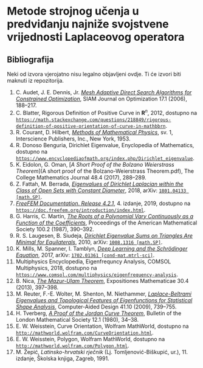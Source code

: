 #   Metode strojnog učenja u predviđanju najniže svojstvene vrijednosti Laplaceovog operatora

##  Bibliografija

Neki od izvora vjerojatno nisu legalno objavljeni ovdje. Ti će izvori biti maknuti iz repozitorija.

1.  C. Audet, J. E. Dennis, Jr. [*Mesh Adaptive Direct Search Algorithms for Constrained Optimization*](10.1.1.413.9526.pdf), SIAM Journal on Optimization 17.1 (2006), 188&ndash;217.
2.  C. Blatter, Rigorous Definition of Positive Curve in **R**<sup>*n*</sup>, 2012, dostupno na [`https://math.stackexchange.com/questions/218849/rigorous-definition-of-positive-orientation-of-curve-in-mathbbrn`](https://math.stackexchange.com/questions/218849/rigorous-definition-of-positive-orientation-of-curve-in-mathbbrn).
3.  R. Courant, D. Hilbert, [*Methods of Mathematical Physics*](Hilbert-Methods_of_mathematical_physics), sv. 1, Interscience Publishers, Inc., New York, 1953.
4.  R. Donoso Benguria, Dirichlet Eigenvalue, Enyclopedia of Mathematics, dostupno na [`https://www.encyclopediaofmath.org/index.php/Dirichlet_eigenvalue`](https://www.encyclopediaofmath.org/index.php/Dirichlet_eigenvalue).
5.  K. Eidolon, G. Oman, [*A Short Proof of the Bolzano Weierstrass Theorem*](A short proof of the Bolzano-Weierstrass Theorem.pdf), The College Mathematics Journal 48.4 (2017), 288&ndash;289.
6.  Z. Fattah, M. Berrada, [*Eigenvalues of Dirichlet Laplacian within the Class of Open Sets with Constant Diameter*](1801.04133.pdf), 2018, arXiv: [`1801.04133 [math.SP]`](https://arxiv.org/abs/1801.04133).
7.  [*FreeFEM Documentation*. *Release 4.2.1*](FreeFEM-documentation.pdf), 4. izdanje, 2019, dostupno na [`https://doc.freefem.org/introduction/index.html`](https://doc.freefem.org/introduction/index.html).
8.  G. Harris, C. Martin, [*The Roots of a Polynomial Vary Continuously as a Function of the Coefficients*](The_roots_of_a_polynomial_vary_continuously_as_a_f.pdf), Proceedings of the American Mathematical Society 100.2 (1987), 390&ndash;392.
9.  R. S. Laugesen, B. Siudeja, [*Dirichlet Eigenvalue Sums on Triangles Are Minimal for Equilaterals*](1008.1316), 2010, arXiv: [`1008.1316 [math.SP]`](https://arxiv.org/abs/1008.1316).
10.  K. Mills, M. Spanner, I. Tamblyn, [*Deep Learning and the Schr&ouml;dinger Equation*](1702.01361.pdf), 2017, arXiv: [`1702.01361 [cond-mat.mtrl-sci]`](https://arxiv.org/abs/1702.01361).
11. Multiphysics Encyclopedia, Eigenfrequncy Analysis, COMSOL Multiphysics, 2018, dostupno na [`https://www.comsol.com/multiphysics/eigenfrequency-analysis`](https://www.comsol.com/multiphysics/eigenfrequency-analysis).
12. B. Nica, [*The Mazur-Ulam Theorem*](1306.2380.pdf), Expositiones Mathematicae 30.4 (2013), 397&ndash;398.
13. M. Reuter, F.-E. Wolter, M. Shenton, M. Niethammer, [*Laplace-Beltrami Eigenvalues and Topological Features of Eigenfunctions for Statistical Shape Analysis*](nihms99404.pdf), Computer-Aided Design 41.10 (2009), 739&ndash;755.
14. H. Tverberg, [*A Proof of the Jordan Curve Theorem*](tverberg.pdf), Bulletin of the London Mathematical Society 12.1 (1980), 34&ndash;38.
15. E. W. Weisstein, Curve Orientation, Wolfram MathWorld, dostupno na [`http://mathworld.wolfram.com/CurveOrientation.html`](http://mathworld.wolfram.com/CurveOrientation.html).
16. E. W. Weisstein, Polygon, Wolfram MathWorld, dostupno na [`http://mathworld.wolfram.com/Polygon.html`](http://mathworld.wolfram.com/Polygon.html).
17. M. Žepić, *Latinsko-hrvatski rječnik* (Lj. Tomljenović-Biškupić, ur.), 11. izdanje, Školska knjiga, Zagreb, 1991.
